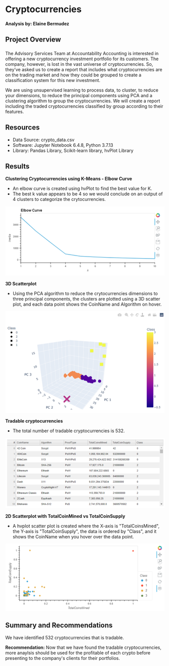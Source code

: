 # Cryptocurrencies
#### Analysis by: Elaine Bermudez
  
## Project Overview
###  
The Advisory Services Team at Accountability Accounting is interested in offering a new cryptocurrency investment portfolio for its customers. The company, however, is lost in the vast universe of cryptocurrencies. So, they’ve asked us to create a report that includes what cryptocurrencies are on the trading market and how they could be grouped to create a classification system for this new investment.

We are using unsupervised learning to process data, to cluster, to reduce your dimensions, to reduce the principal components using PCA and a clustering algorithm to group the cryptocurrencies. We will create a report including the traded cryptocurrencies classified by group according to their features. 

## Resources
- Data Source: crypto_data.csv
- Software: Jupyter Notebook 6.4.8, Python 3.7.13
- Library: Pandas Library, Scikit-learn library, hvPlot Library

## Results
<b>Clustering Cryptocurrencies using K-Means - Elbow Curve</b>
- An elbow curve is created using hvPlot to find the best value for K.
- The best k value appears to be 4 so we would conclude on an output of 4 clusters to categorize the crytocurrencies.

<img src="https://github.com/laneyberm/Cryptocurrencies/blob/main/Resources/images/elbow_curve.png" width="600">

<b>3D Scatterplot</b>
- Using the PCA algorithm to reduce the crytocurrencies dimensions to three principal components, the clusters are plotted using a 3D scatter plot, and each data point shows the CoinName and Algorithm on hover. 

<img src="https://github.com/laneyberm/Cryptocurrencies/blob/main/Resources/images/3D_scatterplot.png" width="600">

<b>Tradable cryptocurrencies</b>
- The total number of tradable cryptocurrencies is 532.

<img src="https://github.com/laneyberm/Cryptocurrencies/blob/main/Resources/images/tradables.png" width="600">

<b>2D Scatterplot with TotalCoinMined vs TotalCoinSupply</b>
- A hvplot scatter plot is created where the X-axis is "TotalCoinsMined", the Y-axis is "TotalCoinSupply", the data is ordered by "Class", and it shows the CoinName when you hover over the data point.

<img src="https://github.com/laneyberm/Cryptocurrencies/blob/main/Resources/images/2D_scatterplot.png" width="600">
  

## Summary and Recommendations
We have identified 532 cryptocurrencies that is tradable. 

<b>Recommendation:</b>
Now that we have found the tradable cryptocurrencies, more anaylsis should be used for the profitable of each crypto before presenting to the company's clients for their portfolios. 

